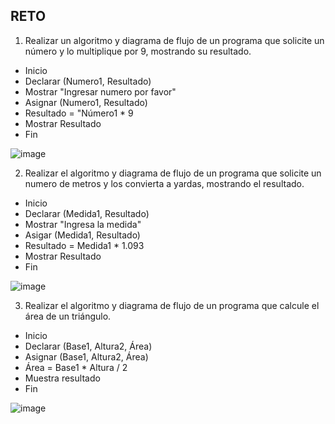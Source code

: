 ## RETO
1. Realizar un algoritmo y diagrama de flujo de un programa que solicite un número y lo multiplique por 9, mostrando su resultado.
* Inicio
* Declarar (Numero1, Resultado)
* Mostrar "Ingresar numero por favor"
* Asignar (Numero1, Resultado)
* Resultado = "Número1 * 9
* Mostrar Resultado
* Fin

![image](https://user-images.githubusercontent.com/101481084/159141453-bce66269-37e5-4d22-9506-e4c7f0c71fc1.png)


2. Realizar el algoritmo y diagrama de flujo de un programa que solicite un numero de metros y los convierta a yardas, mostrando el resultado.

* Inicio
* Declarar (Medida1, Resultado)
* Mostrar "Ingresa la medida"
* Asigar (Medida1, Resultado)
* Resultado = Medida1 * 1.093
* Mostrar Resultado
* Fin

![image](https://user-images.githubusercontent.com/101481084/159141469-e1d6260e-23f0-4584-9da2-0f81db36e1f4.png)


3. Realizar el algoritmo y diagrama de flujo de un programa que calcule el área de un triángulo.

* Inicio
* Declarar (Base1, Altura2, Área)
* Asignar (Base1, Altura2, Área)
* Área = Base1 * Altura / 2
* Muestra resultado
* Fin

![image](https://user-images.githubusercontent.com/101481084/159141481-48c9972e-b561-44f0-bbe5-d79b6003df52.png)




